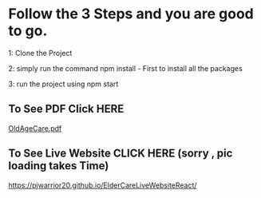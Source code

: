 # Follow the 3 Steps and you are good to go.

1: Clone the Project

2: simply run the command npm install - First to install all the packages

3: run the project using npm start




## To See PDF Click HERE

[OldAgeCare.pdf](https://github.com/pjwarrior20/ElderCareLiveWebsiteReact/files/11727979/OldAgeCare.pdf)


## To See Live Website CLICK HERE (sorry , pic loading takes Time)

https://pjwarrior20.github.io/ElderCareLiveWebsiteReact/
